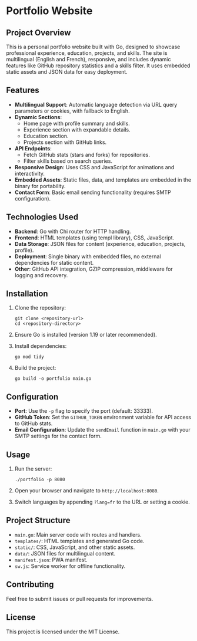# Portfolio Website

## Project Overview

This is a personal portfolio website built with Go, designed to showcase professional experience, education, projects, and skills. The site is multilingual (English and French), responsive, and includes dynamic features like GitHub repository statistics and a skills filter. It uses embedded static assets and JSON data for easy deployment.

## Features

- **Multilingual Support**: Automatic language detection via URL query parameters or cookies, with fallback to English.
- **Dynamic Sections**:
  - Home page with profile summary and skills.
  - Experience section with expandable details.
  - Education section.
  - Projects section with GitHub links.
- **API Endpoints**:
  - Fetch GitHub stats (stars and forks) for repositories.
  - Filter skills based on search queries.
- **Responsive Design**: Uses CSS and JavaScript for animations and interactivity.
- **Embedded Assets**: Static files, data, and templates are embedded in the binary for portability.
- **Contact Form**: Basic email sending functionality (requires SMTP configuration).

## Technologies Used

- **Backend**: Go with Chi router for HTTP handling.
- **Frontend**: HTML templates (using templ library), CSS, JavaScript.
- **Data Storage**: JSON files for content (experience, education, projects, profile).
- **Deployment**: Single binary with embedded files, no external dependencies for static content.
- **Other**: GitHub API integration, GZIP compression, middleware for logging and recovery.

## Installation

1. Clone the repository:
   ```
   git clone <repository-url>
   cd <repository-directory>
   ```

2. Ensure Go is installed (version 1.19 or later recommended).

3. Install dependencies:
   ```
   go mod tidy
   ```

4. Build the project:
   ```
   go build -o portfolio main.go
   ```

## Configuration

- **Port**: Use the `-p` flag to specify the port (default: 33333).
- **GitHub Token**: Set the `GITHUB_TOKEN` environment variable for API access to GitHub stats.
- **Email Configuration**: Update the `sendEmail` function in `main.go` with your SMTP settings for the contact form.

## Usage

1. Run the server:
   ```
   ./portfolio -p 8080
   ```

2. Open your browser and navigate to `http://localhost:8080`.

3. Switch languages by appending `?lang=fr` to the URL or setting a cookie.

## Project Structure

- `main.go`: Main server code with routes and handlers.
- `templates/`: HTML templates and generated Go code.
- `static/`: CSS, JavaScript, and other static assets.
- `data/`: JSON files for multilingual content.
- `manifest.json`: PWA manifest.
- `sw.js`: Service worker for offline functionality.

## Contributing

Feel free to submit issues or pull requests for improvements.

## License

This project is licensed under the MIT License.
